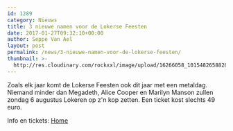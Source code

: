 ```yaml
---
id: 1289
category: Nieuws
title: 3 nieuwe namen voor de Lokerse Feesten
date: 2017-01-27T09:32:10+00:00
author: Seppe Van Ael
layout: post
permalink: /news/3-nieuwe-namen-voor-de-lokerse-feesten/
thumbnail: >-
  http://res.cloudinary.com/rockxxl/image/upload/16266058_10154826588283654_1042633499598671500_n.png
---
```

Zoals elk jaar komt de Lokerse Feesten ook dit jaar met een metaldag. Niemand minder dan Megadeth, Alice Cooper en Marilyn Manson zullen zondag 6 augustus Lokeren op z'n kop zetten. Een ticket kost slechts 49 euro.

Info en tickets: [Home](http://www.lokersefeesten.be/)
